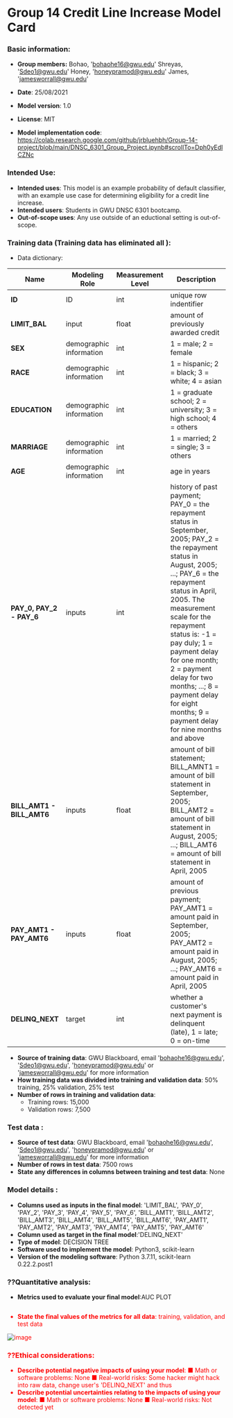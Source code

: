 # Group 14 Credit Line Increase Model Card
### Basic information:

* **Group members:**
      Bohao,     'bohaohe16@gwu.edu'
      Shreyas,   'Sdeo1@gwu.edu'
      Honey,     'honeypramod@gwu.edu'
      James,     'jamesworrall@gwu.edu'
      
* **Date**: 25/08/2021
* **Model version**: 1.0
* **License**: MIT
* **Model implementation code**: https://colab.research.google.com/github/jrbluehbh/Group-14-project/blob/main/DNSC_6301_Group_Project.ipynb#scrollTo=Dph0yEdlCZNc
    
### Intended Use: 
     
* **Intended uses**: This model is an example probability of default classifier, with an example use case for determining eligibility for a credit line increase. 
* **Intended users**: Students in GWU DNSC 6301 bootcamp.
* **Out-of-scope uses**: Any use outside of an eductional setting is out-of-scope.
        
### Training data (Training data has eliminated all ):

 
* Data dictionary: 
    
| Name | Modeling Role | Measurement Level| Description|
| ---- | ------------- | ---------------- | ---------- |
|**ID**| ID | int | unique row indentifier |
| **LIMIT_BAL** | input | float | amount of previously awarded credit |
| **SEX** | demographic information | int | 1 = male; 2 = female
| **RACE** | demographic information | int | 1 = hispanic; 2 = black; 3 = white; 4 = asian |
| **EDUCATION** | demographic information | int | 1 = graduate school; 2 = university; 3 = high school; 4 = others |
| **MARRIAGE** | demographic information | int | 1 = married; 2 = single; 3 = others |
| **AGE** | demographic information | int | age in years |
| **PAY_0, PAY_2 - PAY_6** | inputs | int | history of past payment; PAY_0 = the repayment status in September, 2005; PAY_2 = the repayment status in August, 2005; ...; PAY_6 = the repayment status in April, 2005. The measurement scale for the repayment status is: -1 = pay duly; 1 = payment delay for one month; 2 = payment delay for two months; ...; 8 = payment delay for eight months; 9 = payment delay for nine months and above |
| **BILL_AMT1 - BILL_AMT6** | inputs | float | amount of bill statement; BILL_AMNT1 = amount of bill statement in September, 2005; BILL_AMT2 = amount of bill statement in August, 2005; ...; BILL_AMT6 = amount of bill statement in April, 2005 |
| **PAY_AMT1 - PAY_AMT6** | inputs | float | amount of previous payment; PAY_AMT1 = amount paid in September, 2005; PAY_AMT2 = amount paid in August, 2005; ...; PAY_AMT6 = amount paid in April, 2005 |
| **DELINQ_NEXT**| target | int | whether a customer's next payment is delinquent (late), 1 = late; 0 = on-time |

* **Source of training data**: GWU Blackboard, email 'bohaohe16@gwu.edu', 'Sdeo1@gwu.edu', 'honeypramod@gwu.edu' or 'jamesworrall@gwu.edu' for more information
* **How training data was divided into training and validation data**: 50% training, 25% validation, 25% test
* **Number of rows in training and validation data**:
  * Training rows: 15,000
  * Validation rows: 7,500

        
### Test data :

* **Source of test data**: GWU Blackboard, email 'bohaohe16@gwu.edu', 'Sdeo1@gwu.edu', 'honeypramod@gwu.edu' or 'jamesworrall@gwu.edu' for more information
* **Number of rows in test data**: 7500 rows
* **State any differences in columns between training and test data**: None
    
### Model details : 

* **Columns used as inputs in the final model**:
'LIMIT_BAL', 'PAY_0', 'PAY_2', 'PAY_3', 'PAY_4', 'PAY_5', 'PAY_6', 'BILL_AMT1', 'BILL_AMT2', 'BILL_AMT3', 'BILL_AMT4', 'BILL_AMT5', 'BILL_AMT6', 'PAY_AMT1', 'PAY_AMT2', 'PAY_AMT3', 'PAY_AMT4', 'PAY_AMT5', 'PAY_AMT6'
* **Column used as target in the final model**:'DELINQ_NEXT'
* **Type of model**: DECISION TREE
* **Software used to implement the model**: Python3, scikit-learn
* **Version of the modeling software**: Python 3.7.11, scikit-learn 0.22.2.post1
    
### ??Quantitative analysis:

* **Metrics used to evaluate your final model**:AUC PLOT
    <font color="red"> 
    ```diff
* **State the final values of the metrics for all data**: training, validation, and test data 

![image](https://user-images.githubusercontent.com/89275341/130871845-cf31bfb1-5b26-47d1-999b-b1cb9a504b53.png)

### ??Ethical considerations:

* **Describe potential negative impacts of using your model**: 
        ■ Math or software problems: None
        ■ Real-world risks: Some hacker might hack into raw data, change user's 'DELINQ_NEXT' and thus 
* **Describe potential uncertainties relating to the impacts of using your model**: 
        ■ Math or software problems: None
        ■ Real-world risks: Not detected yet
